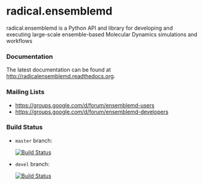 # radical.ensemblemd

radical.ensemblemd is a Python API and library for developing and executing 
large-scale ensemble-based Molecular Dynamics simulations and workflows


### Documentation

The latest documentation can be found at http://radicalensemblemd.readthedocs.org.

### Mailing Lists

* https://groups.google.com/d/forum/ensemblemd-users
* https://groups.google.com/d/forum/ensemblemd-developers

### Build Status
* `master` branch: 

    [![Build Status](https://travis-ci.org/radical-cybertools/radical.ensemblemd.svg?branch=master)](https://travis-ci.org/radical-cybertools/radical.ensemblemd)
* `devel` branch: 

    [![Build Status](https://travis-ci.org/radical-cybertools/radical.ensemblemd.svg?branch=devel)](https://travis-ci.org/radical-cybertools/radical.ensemblemd)  
  
